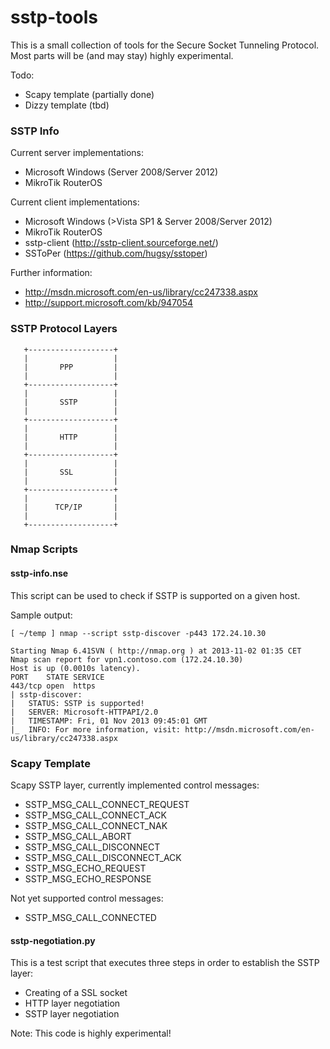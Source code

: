 sstp-tools
==========

This is a small collection of tools for the Secure Socket Tunneling Protocol. Most parts will be (and may stay) highly experimental.

Todo:
  * Scapy template (partially done)
  * Dizzy template (tbd)

### SSTP Info
Current server implementations:
  * Microsoft Windows (Server 2008/Server 2012)
  * MikroTik RouterOS

Current client implementations:
  * Microsoft Windows (>Vista SP1 & Server 2008/Server 2012)
  * MikroTik RouterOS
  * sstp-client (http://sstp-client.sourceforge.net/)
  * SSToPer (https://github.com/hugsy/sstoper)

Further information:
  * http://msdn.microsoft.com/en-us/library/cc247338.aspx
  * http://support.microsoft.com/kb/947054

### SSTP Protocol Layers
```
   +-------------------+
   |                   |
   |       PPP         |
   |                   |
   +-------------------+
   |                   |
   |       SSTP        |
   |                   |
   +-------------------+
   |                   |
   |       HTTP        |
   |                   |
   +-------------------+
   |                   |
   |       SSL         |
   |                   |
   +-------------------+
   |                   |
   |      TCP/IP       |
   |                   |
   +-------------------+
```

### Nmap Scripts

#### sstp-info.nse
This script can be used to check if SSTP is supported on a given host.

Sample output:
```
[ ~/temp ] nmap --script sstp-discover -p443 172.24.10.30   

Starting Nmap 6.41SVN ( http://nmap.org ) at 2013-11-02 01:35 CET
Nmap scan report for vpn1.contoso.com (172.24.10.30)
Host is up (0.0010s latency).
PORT    STATE SERVICE
443/tcp open  https
| sstp-discover: 
|   STATUS: SSTP is supported!
|   SERVER: Microsoft-HTTPAPI/2.0
|   TIMESTAMP: Fri, 01 Nov 2013 09:45:01 GMT
|_  INFO: For more information, visit: http://msdn.microsoft.com/en-us/library/cc247338.aspx
```

### Scapy Template

Scapy SSTP layer, currently implemented control messages:
  * SSTP_MSG_CALL_CONNECT_REQUEST
  * SSTP_MSG_CALL_CONNECT_ACK
  * SSTP_MSG_CALL_CONNECT_NAK
  * SSTP_MSG_CALL_ABORT
  * SSTP_MSG_CALL_DISCONNECT
  * SSTP_MSG_CALL_DISCONNECT_ACK
  * SSTP_MSG_ECHO_REQUEST
  * SSTP_MSG_ECHO_RESPONSE

Not yet supported control messages:
  * SSTP_MSG_CALL_CONNECTED

#### sstp-negotiation.py
This is a test script that executes three steps in order to establish the SSTP layer:
  * Creating of a SSL socket
  * HTTP layer negotiation
  * SSTP layer negotiation

Note: This code is highly experimental!
